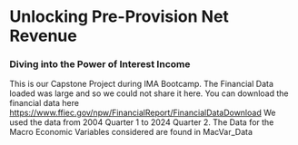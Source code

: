 # Unlocking Pre-Provision Net Revenue
### Diving into the Power of Interest Income
This is our Capstone Project during IMA Bootcamp.
The Financial Data loaded was large and so we could not share it here. You can download the financial data here https://www.ffiec.gov/npw/FinancialReport/FinancialDataDownload We used the data from 2004 Quarter 1 to 2024 Quarter 2.
The Data for the Macro Economic Variables considered are found in MacVar_Data
